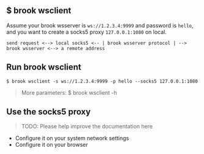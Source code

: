 ## $ brook wsclient

Assume your brook wsserver is `ws://1.2.3.4:9999` and password is `hello`, and you want to create a socks5 proxy `127.0.0.1:1080` on local.

```
send request <--> local socks5 <-- | brook wsserver protocol | --> brook wsserver <--> a remote address
```

## Run brook wsclient

```
$ brook wsclient -s ws://1.2.3.4:9999 -p hello --socks5 127.0.0.1:1080
```

> More parameters: $ brook wsclient -h

## Use the socks5 proxy

> TODO: Please help improve the documentation here

* Configure it on your system network settings
* Configure it on your browser
